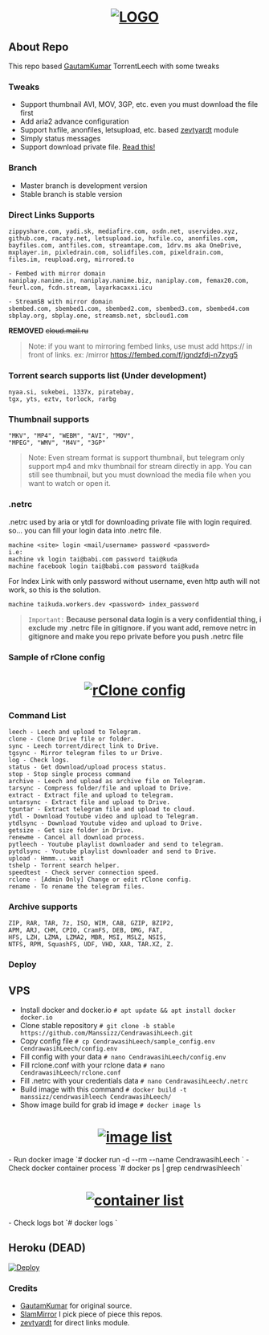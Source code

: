 <h1 align="center">
  <a href="https://github.com/Manssizz/CendrawasihLeech"><img src="https://i.imgur.com/CdNhEj3.png" alt="LOGO"></a>
</h1>

## About Repo
This repo based [GautamKumar](https://github.com/gautamajay52/TorrentLeech-Gdrive) TorrentLeech with some tweaks

### Tweaks
- Support thumbnail AVI, MOV, 3GP, etc. even you must download the file first
- Add aria2 advance configuration
- Support hxfile, anonfiles, letsupload, etc. based [zevtyardt](https://github.com/zevtyardt/lk21) module
- Simply status messages
- Support download private file. [Read this!](https://github.com/Manssizz/CendrawasihLeech/#netrc) 

### Branch
- Master branch is development version
- Stable branch is stable version

### Direct Links Supports
```
zippyshare.com, yadi.sk, mediafire.com, osdn.net, uservideo.xyz,
github.com, racaty.net, letsupload.io, hxfile.co, anonfiles.com,
bayfiles.com, antfiles.com, streamtape.com, 1drv.ms aka OneDrive,
mxplayer.in, pixledrain.com, solidfiles.com, pixeldrain.com,
files.im, reupload.org, mirrored.to

- Fembed with mirror domain
naniplay.nanime.in, naniplay.nanime.biz, naniplay.com, femax20.com,
feurl.com, fcdn.stream, layarkacaxxi.icu

- StreamSB with mirror domain
sbembed.com, sbembed1.com, sbembed2.com, sbembed3.com, sbembed4.com
sbplay.org, sbplay.one, streamsb.net, sbcloud1.com
```
**REMOVED**
~~cloud.mail.ru~~
> Note: if you want to mirroring fembed links, use must add https:// in front of links. ex: /mirror https://fembed.com/f/jgndzfdj-n7zyg5
### Torrent search supports list (Under development)
```
nyaa.si, sukebei, 1337x, piratebay,
tgx, yts, eztv, torlock, rarbg
```
### Thumbnail supports
```
"MKV", "MP4", "WEBM", "AVI", "MOV", 
"MPEG", "WMV", "M4V", "3GP"
```
> Note: Even stream format is support thumbnail, but telegram only support mp4 and mkv thumbnail for stream directly in app. You can still see thumbnail, but you must download the media file when you want to watch or open it.
### .netrc
.netrc used by aria or ytdl for downloading private file with login required. so... you can fill your login data into .netrc file. 
```
machine <site> login <mail/username> password <password>
i.e: 
machine vk login tai@babi.com password tai@kuda
machine facebook login tai@babi.com password tai@kuda
```
For Index Link with only password without username, even http auth will not work, so this is the solution.
```
machine taikuda.workers.dev <password> index_password
```
> `Important:` **Because personal data login is a very confidential thing, i exclude my .netrc file in gitignore. if you want add, remove netrc in gitignore and  make you repo private before you push .netrc file** 
### Sample of rClone config
<h1 align="center">
  <a href="https://github.com/Manssizz/CendrawasihLeech"><img src="https://raw.githubusercontent.com/Manssizz/CendrawasihLeech/master/rclone.jpg" alt="rClone config"></a>
</h1>

### Command List
```
leech - Leech and upload to Telegram.
clone - Clone Drive file or folder.
sync - Leech torrent/direct link to Drive.
tgsync - Mirror telegram files to ur Drive.
log - Check logs.
status - Get download/upload process status. 
stop - Stop single process command 
archive - Leech and upload as archive file on Telegram.
tarsync - Compress folder/file and upload to Drive.
extract - Extract file and upload to telegram.
untarsync - Extract file and upload to Drive.
tguntar - Extract telegram file and upload to cloud.
ytdl - Download Youtube video and upload to Telegram.
ytdlsync - Download Youtube video and upload to Drive.
getsize - Get size folder in Drive.
renewme - Cancel all download process.
pytleech - Youtube playlist downloader and send to telegram.
pytdlsync - Youtube playlist downloader and send to Drive.
upload - Hmmm... wait
tshelp - Torrent search helper.
speedtest - Check server connection speed.
rclone - [Admin Only] Change or edit rClone config.
rename - To rename the telegram files.
```

### Archive supports
```
ZIP, RAR, TAR, 7z, ISO, WIM, CAB, GZIP, BZIP2, 
APM, ARJ, CHM, CPIO, CramFS, DEB, DMG, FAT, 
HFS, LZH, LZMA, LZMA2, MBR, MSI, MSLZ, NSIS, 
NTFS, RPM, SquashFS, UDF, VHD, XAR, TAR.XZ, Z.
```

### Deploy
## VPS
- Install docker and docker.io
`# apt update && apt install docker docker.io`
- Clone stable repository
`# git clone -b stable https://github.com/Manssizz/CendrawasihLeech.git`
- Copy config file
`# cp CendrawasihLeech/sample_config.env CendrawasihLeech/config.env`
- Fill config with your data
`# nano CendrawasihLeech/config.env`
- Fill rclone.conf with your rclone data
`# nano CendrawasihLeech/rclone.conf`
- Fill .netrc with your credentials data
`# nano CendrawasihLeech/.netrc`
- Build image with this command
`# docker build -t manssizz/cendrwasihleech CendrawasihLeech/`
- Show image build for grab id image
`# docker image ls`
<h1 align="center">
  <a href="https://github.com/Manssizz/CendrawasihLeech"><img src="https://i.imgur.com/GNrYo76.png" alt="image list"></a>
</h1>
- Run docker image
`# docker run -d --rm --name CendrawasihLeech <image-id>`
- Check docker container process 
`# docker ps | grep cendrwasihleech`
<h1 align="center">
  <a href="https://github.com/Manssizz/CendrawasihLeech"><img src="https://i.imgur.com/SdcvUFO.png" alt="container list"></a>
</h1>
- Check logs bot
`# docker logs <container-id>`

## Heroku (DEAD)
[![Deploy](https://www.herokucdn.com/deploy/button.svg)](https://heroku.com/deploy?template=https://github.com/Manssizz/CendrawasihLeech/tree/stable)

### Credits
* [GautamKumar](https://github.com/gautamajay52/TorrentLeech-Gdrive) for original source.
* [SlamMirror](https://github.com/breakdowns/slam-mirrorbot) I pick piece of piece this repos.
* [zevtyardt](https://github.com/zevtyardt/lk21) for direct links module.
